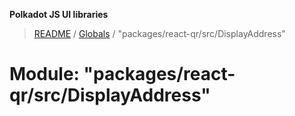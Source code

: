 **Polkadot JS UI libraries**

> [README](../README.md) / [Globals](../globals.md) / "packages/react-qr/src/DisplayAddress"

# Module: "packages/react-qr/src/DisplayAddress"
